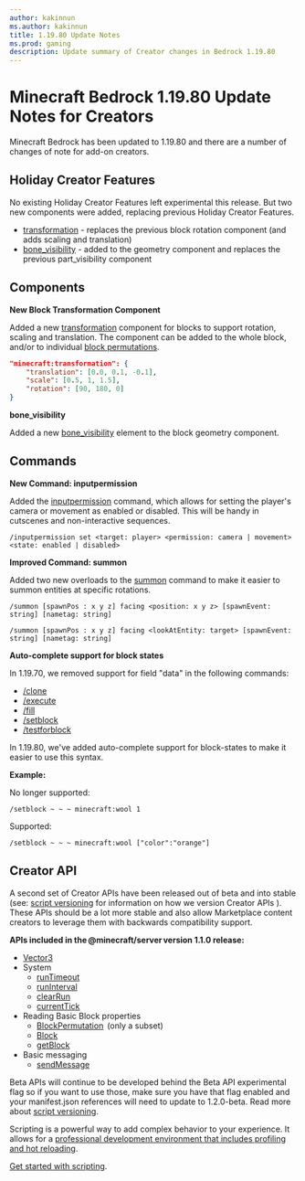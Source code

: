 ```yaml
---
author: kakinnun
ms.author: kakinnun
title: 1.19.80 Update Notes
ms.prod: gaming
description: Update summary of Creator changes in Bedrock 1.19.80
---
```

# Minecraft Bedrock 1.19.80 Update Notes for Creators

Minecraft Bedrock has been updated to 1.19.80 and there are a number of changes of note for add-on creators.

## Holiday Creator Features ##

No existing Holiday Creator Features left experimental this release. But two new components were added, replacing previous Holiday Creator Features.

- [transformation](../Reference/Content/BlockReference/Examples/BlockComponents/minecraftBlock_transformation.md) - replaces the previous block rotation component (and adds scaling and translation)
- [bone_visibility](../Reference/Content/BlockReference/Examples/BlockComponents/minecraftBlock_geometry.md#bone_visibility) - added to the geometry component and replaces the previous part_visibility component

## Components ##

**New Block Transformation Component**

Added a new [transformation](../Reference/Content/BlockReference/Examples/BlockComponents/minecraftBlock_transformation.md) component for blocks to support rotation, scaling and translation. The component can be added to the whole block, and/or to individual [block permutations](../Reference/Content/BlockReference/Examples/BlockPropertiesAndPermutations.md#block-permutations).

````JSON
"minecraft:transformation": {
    "translation": [0.0, 0.1, -0.1],
    "scale": [0.5, 1, 1.5],
    "rotation": [90, 180, 0]
}
````

**bone_visibility**

Added a new [bone_visibility](../Reference/Content/BlockReference/Examples/BlockComponents/minecraftBlock_geometry.md#bone_visibility) element to the block geometry component.

## Commands ##

**New Command: inputpermission**

Added the [inputpermission](../Commands/commands/inputpermission.md) command, which allows for setting the player's camera or movement as enabled or disabled. This will be handy in cutscenes and non-interactive sequences.

```/inputpermission set <target: player> <permission: camera | movement> <state: enabled | disabled>```

**Improved Command: summon**

Added two new overloads to the [summon](../Commands/commands/summon.md) command to make it easier to summon entities at specific rotations.

```/summon [spawnPos : x y z] facing <position: x y z> [spawnEvent: string] [nametag: string]```

```/summon [spawnPos : x y z] facing <lookAtEntity: target> [spawnEvent: string] [nametag: string]```

**Auto-complete support for block states**

In 1.19.70, we removed support for field "data" in the following commands:

- [/clone](../Commands/commands/clone.md)
- [/execute](../Commands/commands/execute.md)
- [/fill](../Commands/commands/fill.md)
- [/setblock](../Commands/commands/setblock.md)
- [/testforblock](../Commands/commands/testforblock.md)

In 1.19.80, we've added auto-complete support for block-states to make it easier to use this syntax.

**Example:**

No longer supported:

```/setblock ~ ~ ~ minecraft:wool 1```

Supported:

```/setblock ~ ~ ~ minecraft:wool ["color":"orange"]```


## Creator API ##

A second set of Creator APIs have been released out of beta and into stable (see: [script versioning](ScriptVersioning.md) for information on how we version Creator APIs ). These APIs should be a lot more stable and also allow Marketplace content creators to leverage them with backwards compatibility support. 

**APIs included in the @minecraft/server version 1.1.0 release:**

 - [Vector3](../ScriptAPI/minecraft/server/Vector3.md)
 - System
    - [runTimeout](../ScriptAPI/minecraft/server/System.md#runtimeout)
    - [runInterval](../ScriptAPI/minecraft/server/System.md#runinterval)
    - [clearRun](../ScriptAPI/minecraft/server/System.md#clearrun)
    - [currentTick](../ScriptAPI/minecraft/server/System.md#currenttick)
 - Reading Basic Block properties
     - [BlockPermutation](../ScriptAPI/minecraft/server/BlockPermutation.md)  (only a subset)
     - [Block](../ScriptAPI/minecraft/server/Block.md)
     - [getBlock](../ScriptAPI/minecraft/server/Dimension.md#getblock)
 - Basic messaging
     - [sendMessage](../ScriptAPI/minecraft/server/Player.md#sendmessage)

Beta APIs will continue to be developed behind the Beta API experimental flag so if you want to use those, make sure you have that flag enabled and your manifest.json references will need to update to 1.2.0-beta. Read more about [script versioning](ScriptVersioning.md).

Scripting is a powerful way to add complex behavior to your experience. It allows for a [professional development environment that includes profiling and hot reloading](./ScriptDeveloperTools.md).

[Get started with scripting](https://aka.ms/startwithmcscript).